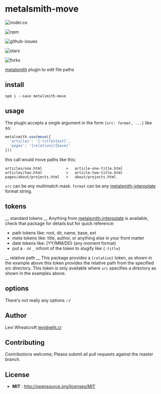 # metalsmith-move

![nodei.co](https://nodei.co/npm/metalsmith-move.png?downloads=true&downloadRank=true&stars=true)

![npm](https://img.shields.io/npm/v/metalsmith-move.svg)

![github-issues](https://img.shields.io/github/issues/leviwheatcroft/metalsmith-move.svg)

![stars](https://img.shields.io/github/stars/leviwheatcroft/metalsmith-move.svg)

![forks](https://img.shields.io/github/forks/leviwheatcroft/metalsmith-move.svg)

[metalsmith](metalsmith.io) plugin to edit file paths


## install

`npm i --save metalsmith-move`

## usage

The plugin accepts a single argument in the form `{src: format, ...}` like so:

```javascript
metalsmith.use(move({
  'articles': '{-title}{ext}',
  'pages': '{relative}/{base}'
}))
```

this call would move paths like this:

```
articles/one.html           >   article-one-title.html
articles/two.html           >   article-two-title.html
pages/about/projects.html   >   about/projects.html
```

`src` can be any multimatch mask. `format` can be any
[metalsmith-interpolate](https://github.com/leviwheatcroft/metalsmith-interpolate) format string.

## tokens

__ standard tokens __
Anything from [metalsmith-interpolate](https://github.com/leviwheatcroft/metalsmith-interpolate) is available, check that package for
details but for quick reference:

 * path tokens like: root, dir, name, base, ext
 * meta tokens like: title, author, or anything else in your front matter
 * date tokens like: {YY/MM/DD} (any moment format)
 * put a `-` or `_` infront of the token to slugify like `{-title}`

__ relative path __
This package provides a `{relative}` token, as shown in the example above this
token provides the relative path from the specified src directory. This token
is only available where `src` specifies a directory as shown in the examples
above.

## options

There's not really any options :-/

## Author

Levi Wheatcroft <levi@wht.cr>

## Contributing

Contributions welcome; Please submit all pull requests against the master
branch.

## License

 - **MIT** : http://opensource.org/licenses/MIT
